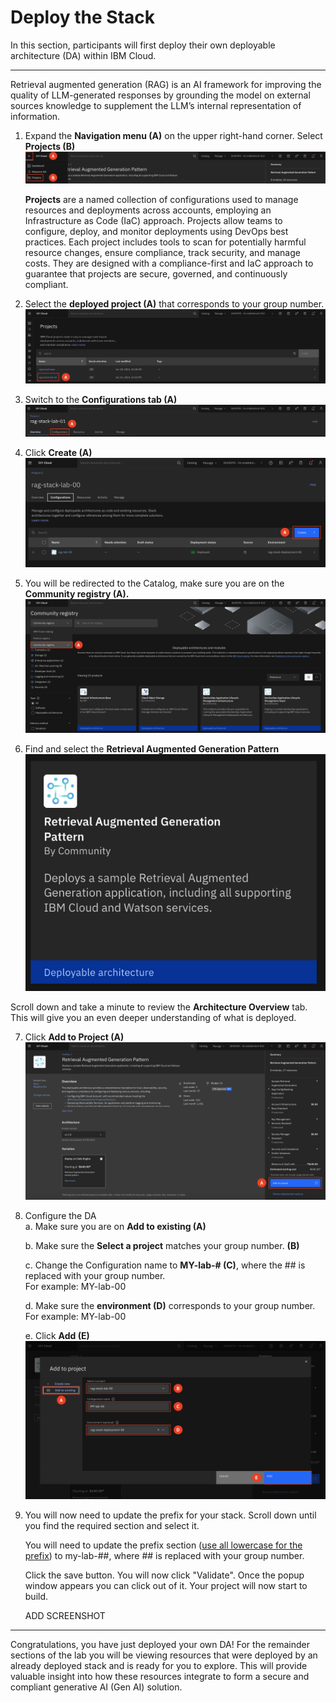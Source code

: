 # Deploy the Stack 

In this section, participants will first deploy their own deployable architecture (DA) within IBM Cloud.
______

Retrieval augmented generation (RAG) is an AI framework for improving the quality of LLM-generated responses by grounding the model on external sources knowledge to supplement the LLM’s internal representation of information.

1. Expand the **Navigation menu (A)** on the upper right-hand corner. Select **Projects (B)**
![alt text](../images/1.1.1.png)

     **Projects** are a named collection of configurations used to manage resources and deployments across accounts, employing an Infrastructure as Code (IaC) approach. Projects allow teams to configure, deploy, and monitor deployments using DevOps best practices. Each project includes tools to scan for potentially harmful resource changes, ensure compliance, track security, and manage costs. They are designed with a compliance-first and IaC approach to guarantee that projects are secure, governed, and continuously compliant.


2. Select the **deployed project (A)** that corresponds to your group number. 
![alt text](../images/1.1.2.png)

3. Switch to the **Configurations tab (A)**
![alt text](../images/1.1.3.png)

4. Click **Create (A)**
![alt text](../images/1.1.4.png)

5. You will be redirected to the Catalog, make sure you are on the **Community registry (A).**
![alt text](../images/1.1.5.png)

6. Find and select the **Retrieval Augmented Generation Pattern** <br>
![alt text](../images/1.1.6.png)

Scroll down and take a minute to review the **Architecture Overview** tab. This will give you an even deeper understanding of what is deployed.

7. Click **Add to Project (A)** <br>
![alt text](../images/1.1.7.png)

8. Configure the DA <br>
    a. Make sure you are on **Add to existing (A)** <br>

    b. Make sure the **Select a project** matches your group number. **(B)**

    c. Change the Configuration name to **MY-lab-# (C)**, where the ## is replaced with your group number. <br> 
    For example: MY-lab-00
  
    d. Make sure the **environment (D)** corresponds to your group number. For example: MY-lab-00 <br>
    
    e. Click **Add (E)** <br>
![alt text](../images/1.1.8.a-e.png)

9. You will now need to update the prefix for your stack. Scroll down until you find the required section and select it. 
    
    You will need to update the prefix section (<ins>use all lowercase for the prefix</ins>) to my-lab-##, where ## is replaced with your group number. 

    Click the save button. You will now click "Validate". Once the popup window appears you can click out of it. Your project will now start to build. 
    
    ADD SCREENSHOT

___

Congratulations, you have just deployed your own DA! For the remainder sections of the lab you will be viewing resources that were deployed by an already deployed stack and is ready for you to explore. This will provide valuable insight into how these resources integrate to form a secure and compliant generative AI (Gen AI) solution.